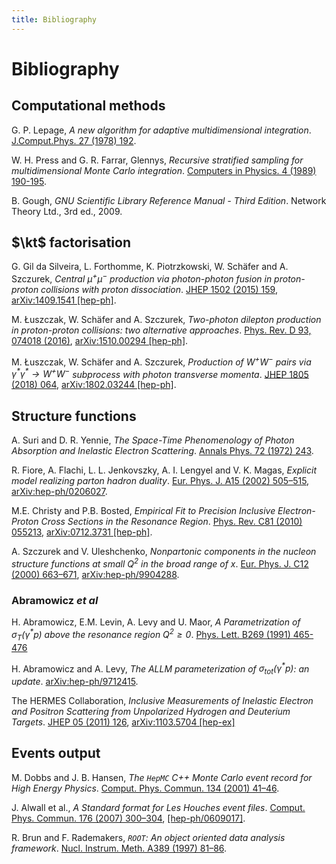 ```yaml
---
title: Bibliography
---
```


# Bibliography

## Computational methods
G. P. Lepage, *A new algorithm for adaptive multidimensional integration*. [J.Comput.Phys. 27 (1978) 192](http://dx.doi.org/10.1016/0021-9991(78)90004-9).

W. H. Press and G. R. Farrar, Glennys, *Recursive stratified sampling for multidimensional Monte Carlo integration*. [Computers in Physics. 4 (1989) 190-195](http://dx.doi.org/10.1063/1.4822899).

B. Gough, *GNU Scientific Library Reference Manual - Third Edition*. Network Theory Ltd., 3rd ed., 2009.

## $\kt$ factorisation
G. Gil da Silveira, L. Forthomme, K. Piotrzkowski, W. Schäfer and A. Szczurek, *Central $\mu^+\mu^-$ production via photon-photon fusion in proton-proton collisions with proton dissociation*. [JHEP 1502 (2015) 159](http://dx.doi.org/10.1007/JHEP02(2015)159), [arXiv:1409.1541 [hep-ph]](https://arxiv.org/abs/1409.1541).

M. Łuszczak, W. Schäfer and A. Szczurek, *Two-photon dilepton production in proton-proton collisions: two alternative approaches*. [Phys. Rev. D 93, 074018 (2016)](https://doi.org/10.1103/PhysRevD.93.074018), [arXiv:1510.00294 [hep-ph]](https://arxiv.org/abs/1510.00294).

M. Łuszczak, W. Schäfer and A. Szczurek, *Production of $W^+W^−$ pairs via $\gamma^\ast\gamma^\ast\to W^+W^-$ subprocess with photon transverse momenta*. [JHEP 1805 (2018) 064](https://doi.org/10.1007/JHEP05(2018)064), [arXiv:1802.03244 [hep-ph]](https://arxiv.org/abs/1802.03244).

## Structure functions
A. Suri and D. R. Yennie, *The Space-Time Phenomenology of Photon Absorption and Inelastic Electron Scattering*. [Annals Phys. 72 (1972) 243](http://dx.doi.org/10.1016/0003-4916(72)90242-4).

R. Fiore, A. Flachi, L. L. Jenkovszky, A. I. Lengyel and V. K. Magas, *Explicit model realizing parton hadron duality*. [Eur. Phys. J. A15 (2002) 505–515](http://dx.doi.org/10.1140/epja/i2002-10047-3), [arXiv:hep-ph/0206027](https://arxiv.org/abs/hep-ph/0206027).

M.E. Christy and P.B. Bosted, *Empirical Fit to Precision Inclusive Electron-Proton Cross Sections in the Resonance Region*. [Phys. Rev. C81 (2010) 055213](https://doi.org/10.1103/PhysRevC.81.055213), [arXiv:0712.3731 [hep-ph]](https://arxiv.org/abs/0712.3731).

A. Szczurek and V. Uleshchenko, *Nonpartonic components in the nucleon structure functions at small $Q^2$ in the broad range of $x$*. [Eur. Phys. J. C12 (2000) 663–671](http://dx.doi.org/10.1007/s100520000218), [arXiv:hep-ph/9904288](https://arxiv.org/abs/hep-ph/9904288).

### Abramowicz _et al_

H. Abramowicz, E.M. Levin, A. Levy and U. Maor, *A Parametrization of $\sigma_T(\gamma^\ast p)$ above the resonance region $Q^2\geq 0$*. [Phys. Lett. B269 (1991) 465-476](http://dx.doi.org/10.1016/0370-2693(91)90202-2)

H. Abramowicz and A. Levy, *The ALLM parameterization of $\sigma_{\mathrm{tot}}(\gamma^\ast p)$: an update*. [arXiv:hep-ph/9712415](https://arxiv.org/abs/hep-ph/9712415).

The HERMES Collaboration, *Inclusive Measurements of Inelastic Electron and Positron Scattering from Unpolarized Hydrogen and Deuterium Targets*. [JHEP 05 (2011) 126](https://doi.org/10.1007/JHEP05(2011)126), [arXiv:1103.5704 [hep-ex]](http://arxiv.org/abs/1103.5704)

## Events output
M. Dobbs and J. B. Hansen, *The `HepMC` C++ Monte Carlo event record for High Energy Physics*. [Comput. Phys. Commun. 134 (2001) 41–46](http://dx.doi.org/10.1016/S0010-4655(00)00189-2).

J. Alwall et al., *A Standard format for Les Houches event files*. [Comput. Phys. Commun. 176 (2007) 300–304](http://dx.doi.org/10.1016/j.cpc.2006.11.010), [[hep-ph/0609017]](https://arxiv.org/abs/hep-ph/0609017).

R. Brun and F. Rademakers, *`ROOT`: An object oriented data analysis framework*. [Nucl. Instrum. Meth. A389 (1997) 81–86](http://dx.doi.org/10.1016/S0168-9002(97)00048-X).

<br/>&nbsp;
<br/>&nbsp;
<br/>&nbsp;
<br/>&nbsp;
<br/>&nbsp;
<br/>&nbsp;

